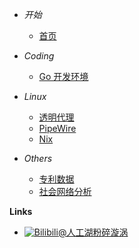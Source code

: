 - *开始*
    - [首页](/)

- *Coding*
    - [Go 开发环境](coding/20220611-golang_setup)

- *Linux*
    - [透明代理](linux/20211210-tproxy)
    - [PipeWire](linux/20220627-pipewire.md)
    - [Nix](linux/20220629-nix.md)

- *Others*
    - [专利数据](CZ-railway-potents-filiter)
    - [社会网络分析](centrality/network_analysis)

**Links**
- [![Bilibili](https://raw.githubusercontent.com/Yakkhini/basic-book/main/docs/_media/logo/bilibili.svg)@人工湖粉碎漩涡](//space.bilibili.com/89698554)
